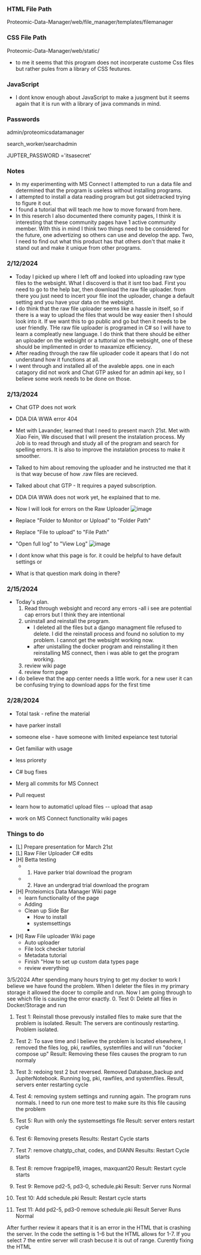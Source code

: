 ### HTML File Path
Proteomic-Data-Manager/web/file_manager/templates/filemanager
### CSS File Path
Proteomic-Data-Manager/web/static/
  - to me it seems that this program does not incorperate custome Css files but rather pules from a library of CSS feutures.
### JavaScript
- I dont know enough about JavaScript to make a jusgment but it seems again that it is run with a library of java commands in mind.

 ### Passwords

 admin/proteomicsdatamanager

search_worker/searchadmin

JUPTER_PASSWORD ='itsasecret'

### Notes

  - In my experimenting with MS Connect I attempted to run a data file and determined that the program is useless without installing programs.
  - I attempted to install a data reading program but got sidetracked trying to figure it out.
  - I found a tutorial that will teach me how to move forward from here.
  - In this reserch I also documented there comunity pages, I think it is interesting that these community pages have 1 active community member. With this in mind I think two things need to be considered for the future, one advertizing so others can use and develop the app. Two, I need to find out what this product has that others don't that make it stand out and make it unique from other programs.

### 2/12/2024
- Today I picked up where I left off and looked into uploading raw type files to the websight. What I discoverd is that it isnt too bad. First you need to go to the help bar, then download the raw file uploader. from there you just need to incert your file inot the uploader, change a default setting and you have your data on the websight.
- I do think that the raw file uploader seems like a hassle in itself, so if there is a way to upload the files that would be way easier then I should look into it. If we want this to go public and go but then it needs to be user friendly. THe raw file uploader is programed in C# so I will have to learn a compleatly new language. I do think that there should be either an uploader on the websight or a tuttorial on the websight, one of these should be implimented in order to maxamize efficiency.
- After reading through the raw file uploader code it apears that I do not understand how it functions at all.
- I went through and installed all of the avaleble apps. one in each catagory did not work and Chat GTP asked for an admin api key, so I believe some work needs to be done on those. 

### 2/13/2024
- Chat GTP does not work
- DDA DIA WWA error 404

- Met with Lavander, learned that I need to present march 21st. Met with Xiao Fein, We discused that I will present the instalation process. My Job is to read through and study all of the program and search for spelling errors. It is also to improve the instalation process to make it smoother.
- Talked to him about removing the uploader and he instructed me that it is that way becuse of how .raw files are recieved.
- Talked about chat GTP - It requires a payed subscription.
- DDA DIA WWA does not work yet, he explained that to me.

- Now I will look for errors on the Raw Uploader
![image](https://github.com/KeleCant/My-CS-Notes/assets/94769317/1fa1dbb6-eb33-487e-ba93-82d9610f3084)
- Replace "Folder to Monitor or Upload" to "Folder Path"
- Replace "File to upload" to "File Path"
- "Open full log" to "View Log"
![image](https://github.com/KeleCant/My-CS-Notes/assets/94769317/5291040a-4073-4f2b-88b1-b402406b43ff)
- I dont know what this page is for. it could be helpful to have default settings or
- What is that question mark doing in there?

### 2/15/2024
- Today's plan.
    1. Read through websight and record any errors
         -all i see are potential cap errors but I think they are intentional
    2. uninstall and reinstall the program.
        - I deleted all the files but a django managment file refused to delete. I did the reinstall process and found no solution to my problem. I cannot get the websight working now.
        - after unistalling the docker program and reinstalling it then reinstalling MS connect, then i was able to get the program working.
    4. review wiki page
    5. review form page
 - I do believe that the app center needs a little work. for a new user it can be confusing trying to download apps for the first time


### 2/28/2024
- Total task - refine the material
- have parker install
- someone else - have someone with limited expeiance test tutorial
- Get familiar with usage
- less priorety 
- C# bug fixes
- Merg all commits for MS Connect
- Pull request

- learn how to automaticl upload files -- upload that asap
- work on MS Connect functionality wiki pages

### Things to do
- [L] Prepare presentation for March 21st
- [L] Raw Filer Uploader C# edits
- [H] Betta testing
    - 1. Have parker trial download the program
    - 2. Have an undergrad trial download the program
- [H] Proteiomics Data Manager Wiki page
    - learn functionality of the page
    - Adding
    - Clean up Side Bar
        - How to install
        - systemsettings
        - 
- [H] Raw File uploader Wiki page
    - Auto uploader
    - File lock checker tutorial
    - Metadata tutorial
    - Finish "How to set up custom data types page
    - review everything

 3/5/2024
 After spending many hours trying to get my docker to work I believe we have found the problem.
 When I deleter the files in my primary storage it allowed the docer to compile and run.
 Now I am going through to see which file is causing the error exactly.
 0. Test 0: Delete all files in Docker/Storage and run
 1. Test 1: Reinstall those prevously installed files to make sure that the problem is isolated. Result: The servers are continously restarting. Problem isolated.
 2. Test 2: To save time and I believe the problem is located elsewhere, I removed the files log, pki, rawfiles, systemfiles and will run "docker compose up" Result: Removing these files causes the program to run normaly
 3. Test 3: redoing test 2 but reversed. Removed Database_backup and JupiterNotebook. Running log, pki, rawfiles, and systemfiles. Result, servers enter restarting cycle
 4. Test 4: removing system settings and running again. The program runs normals. I need to run one more test to make sure its this file causing the problem
 5. Test 5: Run with only the systemsettings file Result: server enters restart cycle

 7. Test 6: Removing presets Results: Restart Cycle starts
 8. Test 7: remove chatgtp_chat, codes, and DIANN Results: Restart Cycle starts
 9. Test 8: remove fragpipe19, images, maxquant20 Result: Restart cycle starts
 10. Test 9: Remove pd2-5, pd3-0, schedule.pki Result: Server runs Normal
 11. Test 10: Add schedule.pki Result: Restart cycle starts
 12. Test 11: Add pd2-5, pd3-0 remove schedule.pki Result Server Runs Normal

After further review it apears that it is an error in the HTML that is crashing the server. In the code the setting is 1-6 but the HTML allows for 1-7. If you select 7 the entire server will crash becuse it is out of range. Curently fixing the HTML
